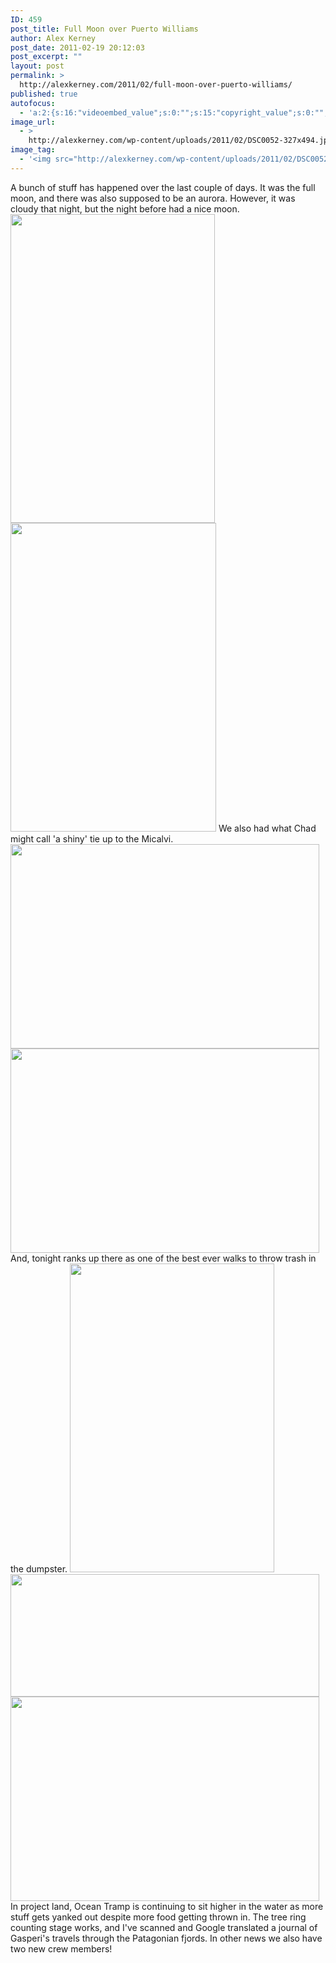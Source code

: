 ```yaml
---
ID: 459
post_title: Full Moon over Puerto Williams
author: Alex Kerney
post_date: 2011-02-19 20:12:03
post_excerpt: ""
layout: post
permalink: >
  http://alexkerney.com/2011/02/full-moon-over-puerto-williams/
published: true
autofocus:
  - 'a:2:{s:16:"videoembed_value";s:0:"";s:15:"copyright_value";s:0:"";}'
image_url:
  - >
    http://alexkerney.com/wp-content/uploads/2011/02/DSC0052-327x494.jpg
image_tag:
  - '<img src="http://alexkerney.com/wp-content/uploads/2011/02/DSC0052-327x494.jpg" />'
---
```

A bunch of stuff has happened over the last couple of days. It was the full moon, and there was also supposed to be an aurora. However, it was cloudy that night, but the night before had a nice moon. <a rel="attachment wp-att-461" href="http://alexkerney.com/2011/02/full-moon-over-puerto-williams/_dsc0052/"><img class="size-large wp-image-461 alignnone" title="_DSC0052" src="http://alexkerney.com/wp-content/uploads/2011/02/DSC0052-327x494.jpg" alt="" width="327" height="494" /></a> <a rel="attachment wp-att-461" href="http://alexkerney.com/2011/02/full-moon-over-puerto-williams/_dsc0052/"></a><a rel="attachment wp-att-460" href="http://alexkerney.com/2011/02/full-moon-over-puerto-williams/_dsc0044/"><img class="alignnone size-large wp-image-460" title="_DSC0044" src="http://alexkerney.com/wp-content/uploads/2011/02/DSC0044-329x494.jpg" alt="" width="329" height="494" /></a> We also had what Chad might call 'a shiny' tie up to the Micalvi. <a rel="attachment wp-att-463" href="http://alexkerney.com/2011/02/full-moon-over-puerto-williams/_dsc0067/"><img class="alignnone size-large wp-image-463" title="_DSC0067" src="http://alexkerney.com/wp-content/uploads/2011/02/DSC0067-494x327.jpg" alt="" width="494" height="327" /></a> <a rel="attachment wp-att-462" href="http://alexkerney.com/2011/02/full-moon-over-puerto-williams/_dsc0064/"><img class="alignnone size-large wp-image-462" title="_DSC0064" src="http://alexkerney.com/wp-content/uploads/2011/02/DSC0064-494x327.jpg" alt="" width="494" height="327" /></a> And, tonight ranks up there as one of the best ever walks to throw trash in the dumpster. <a rel="attachment wp-att-464" href="http://alexkerney.com/2011/02/full-moon-over-puerto-williams/_dsc0122/"><img class="alignnone size-large wp-image-464" title="_DSC0122" src="http://alexkerney.com/wp-content/uploads/2011/02/DSC0122-327x494.jpg" alt="" width="327" height="494" /></a> <a rel="attachment wp-att-466" href="http://alexkerney.com/2011/02/full-moon-over-puerto-williams/_dsc0142pano/"><img class="alignnone size-large wp-image-466" title="_DSC0142pano" src="http://alexkerney.com/wp-content/uploads/2011/02/DSC0142pano-494x196.jpg" alt="" width="494" height="196" /></a> <a rel="attachment wp-att-465" href="http://alexkerney.com/2011/02/full-moon-over-puerto-williams/_dsc0140/"><img class="alignnone size-large wp-image-465" title="_DSC0140" src="http://alexkerney.com/wp-content/uploads/2011/02/DSC0140-494x327.jpg" alt="" width="494" height="327" /></a> In project land, Ocean Tramp is continuing to sit higher in the water as more stuff gets yanked out despite more food getting thrown in. The tree ring counting stage works, and I've scanned and Google translated a journal of Gasperi's travels through the Patagonian fjords. In other news we also have two new crew members!